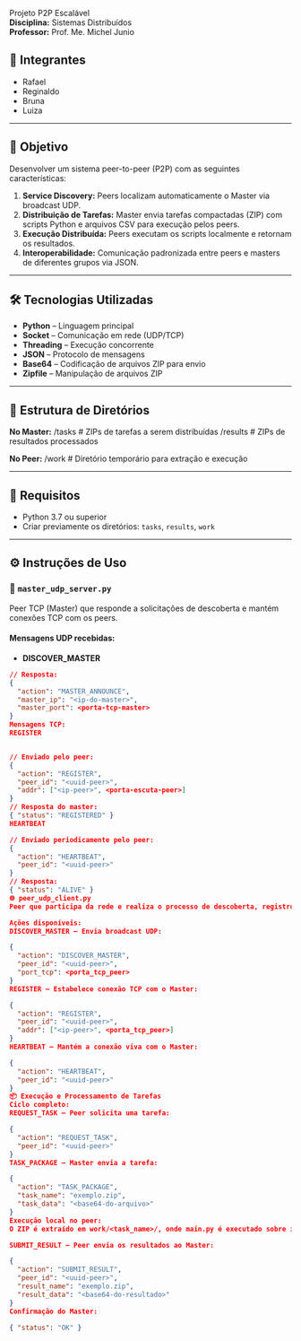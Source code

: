 Projeto P2P Escalável  
**Disciplina:** Sistemas Distribuídos  
**Professor:** Prof. Me. Michel Junio  

## 👥 Integrantes
- Rafael  
- Reginaldo  
- Bruna  
- Luiza  

---

## 🎯 Objetivo

Desenvolver um sistema peer-to-peer (P2P) com as seguintes características:

1. **Service Discovery:** Peers localizam automaticamente o Master via broadcast UDP.  
2. **Distribuição de Tarefas:** Master envia tarefas compactadas (ZIP) com scripts Python e arquivos CSV para execução pelos peers.  
3. **Execução Distribuída:** Peers executam os scripts localmente e retornam os resultados.  
4. **Interoperabilidade:** Comunicação padronizada entre peers e masters de diferentes grupos via JSON.

---

## 🛠️ Tecnologias Utilizadas

- **Python** – Linguagem principal  
- **Socket** – Comunicação em rede (UDP/TCP)  
- **Threading** – Execução concorrente  
- **JSON** – Protocolo de mensagens  
- **Base64** – Codificação de arquivos ZIP para envio  
- **Zipfile** – Manipulação de arquivos ZIP  

---

## 📁 Estrutura de Diretórios

**No Master:**
/tasks # ZIPs de tarefas a serem distribuídas
/results # ZIPs de resultados processados

**No Peer:**
/work # Diretório temporário para extração e execução

---

## 🧪 Requisitos

- Python 3.7 ou superior  
- Criar previamente os diretórios: `tasks`, `results`, `work`  

---

## ⚙️ Instruções de Uso

### 🧭 `master_udp_server.py`

Peer TCP (Master) que responde a solicitações de descoberta e mantém conexões TCP com os peers.

#### Mensagens UDP recebidas:
- **DISCOVER_MASTER**
```json
// Resposta:
{
  "action": "MASTER_ANNOUNCE",
  "master_ip": "<ip-do-master>",
  "master_port": <porta-tcp-master>
}
Mensagens TCP:
REGISTER


// Enviado pelo peer:
{
  "action": "REGISTER",
  "peer_id": "<uuid-peer>",
  "addr": ["<ip-peer>", <porta-escuta-peer>]
}
// Resposta do master:
{ "status": "REGISTERED" }
HEARTBEAT

// Enviado periodicamente pelo peer:
{
  "action": "HEARTBEAT",
  "peer_id": "<uuid-peer>"
}
// Resposta:
{ "status": "ALIVE" }
🌐 peer_udp_client.py
Peer que participa da rede e realiza o processo de descoberta, registro e execução de tarefas.

Ações disponíveis:
DISCOVER_MASTER – Envia broadcast UDP:

{
  "action": "DISCOVER_MASTER",
  "peer_id": "<uuid-peer>",
  "port_tcp": <porta_tcp_peer>
}
REGISTER – Estabelece conexão TCP com o Master:

{
  "action": "REGISTER",
  "peer_id": "<uuid-peer>",
  "addr": ["<ip-peer>", <porta_tcp_peer>]
}
HEARTBEAT – Mantém a conexão viva com o Master:

{
  "action": "HEARTBEAT",
  "peer_id": "<uuid-peer>"
}
📦 Execução e Processamento de Tarefas
Ciclo completo:
REQUEST_TASK – Peer solicita uma tarefa:

{
  "action": "REQUEST_TASK",
  "peer_id": "<uuid-peer>"
}
TASK_PACKAGE – Master envia a tarefa:

{
  "action": "TASK_PACKAGE",
  "task_name": "exemplo.zip",
  "task_data": "<base64-do-arquivo>"
}
Execução local no peer:
O ZIP é extraído em work/<task_name>/, onde main.py é executado sobre input.csv. Os arquivos stdout.txt e stderr.txt são gerados.

SUBMIT_RESULT – Peer envia os resultados ao Master:

{
  "action": "SUBMIT_RESULT",
  "peer_id": "<uuid-peer>",
  "result_name": "exemplo.zip",
  "result_data": "<base64-do-resultado>"
}
Confirmação do Master:

{ "status": "OK" }
